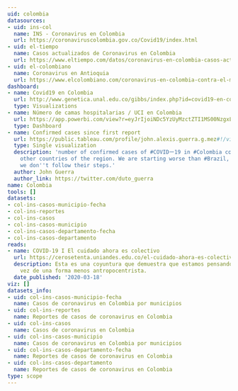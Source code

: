 ```yaml
---
uid: colombia
datasources:
- uid: ins-col
  name: INS - Coronavirus en Colombia
  url: https://coronaviruscolombia.gov.co/Covid19/index.html
- uid: el-tiempo
  name: Casos actualizados de Coronavirus en Colombia
  url: https://www.eltiempo.com/datos/coronavirus-en-colombia-casos-actualizados-y-confirmados-471650
- uid: el-colombiano
  name: Coronavirus en Antioquia
  url: https://www.elcolombiano.com/coronavirus-en-colombia-contra-el-miedo
dashboard:
- name: Covid19 en Colombia
  url: http://www.genetica.unal.edu.co/gibbs/index.php?id=covid19-en-colombia
  type: Visualizations
- name: Número de camas hospitalarias / UCI en Colombia
  url: https://app.powerbi.com/view?r=eyJrIjoiNDc5YzUyMzctZTI1MS00NzgxLTkxYTAtODY0ZTM4MDk5ZWFjIiwidCI6ImZjNTMxMjM3LTQzYzYtNDRkZS1hMWU4LWQzYmY2ZGM0MzZlMSIsImMiOjR9
  type: Dashboard
- name: Confirmed cases since first report
  url: https://public.tableau.com/profile/john.alexis.guerra.g.mez#!/vizhome/time_series_19-covid-Confirmed/Confirmedcaseslatam?publish=yes
  type: Single visualization
  description: 'number of confirmed cases of #COVIDー19 in #Colombia compares with
    other countries of the region. We are starting worse than #Brazil, let''s hope
    we don''t follow their steps.'
  author: John Guerra
  author_link: https://twitter.com/duto_guerra
name: Colombia
tools: []
datasets:
- col-ins-casos-municipio-fecha
- col-ins-reportes
- col-ins-casos
- col-ins-casos-municipio
- col-ins-casos-departamento-fecha
- col-ins-casos-departamento
reads:
- name: COVID-19 I El cuidado ahora es colectivo
  url: https://cerosetenta.uniandes.edu.co/el-cuidado-ahora-es-colectivo/
  description: Esta es una coyuntura que demuestra que estamos pensando la salud tal
    vez de una forma menos antropocentrista.
  date_published: '2020-03-18'
viz: []
datasets_info:
- uid: col-ins-casos-municipio-fecha
  name: Casos de coronavirus en Colombia por municipios
- uid: col-ins-reportes
  name: Reportes de casos de coronavirus en Colombia
- uid: col-ins-casos
  name: Casos de coronavirus en Colombia
- uid: col-ins-casos-municipio
  name: Casos de coronavirus en Colombia por municipios
- uid: col-ins-casos-departamento-fecha
  name: Reportes de casos de coronavirus en Colombia
- uid: col-ins-casos-departamento
  name: Reportes de casos de coronavirus en Colombia
type: scope
---
```


